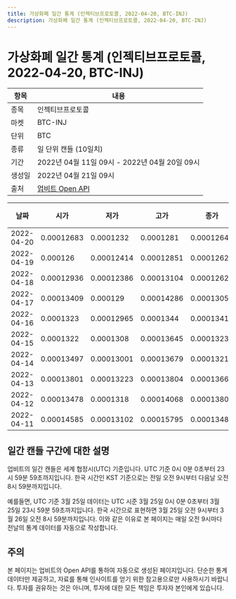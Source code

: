 ```yaml
---
title: 가상화폐 일간 통계 (인젝티브프로토콜, 2022-04-20, BTC-INJ)
description: 가상화폐 일간 통계 (인젝티브프로토콜, 2022-04-20, BTC-INJ)
---
```



가상화폐 일간 통계 (인젝티브프로토콜, 2022-04-20, BTC-INJ)
===

|항목|내용|
|--|--|
|종목|인젝티브프로토콜|
|마켓|BTC-INJ|
|단위|BTC|
|종류|일 단위 캔들 (10일치)|
|기간|2022년 04월 11일 09시 - 2022년 04월 20일 09시|
|생성일|2022년 04월 21일 09시|
|출처|[업비트 Open API](https://docs.upbit.com)|


|날짜|시가|저가|고가|종가|비고|
|--|--|--|--|--|--|
|2022-04-20|0.00012683|0.0001232|0.0001281|0.00012642|    |
|2022-04-19|0.000126|0.00012414|0.00012851|0.00012628|    |
|2022-04-18|0.00012936|0.00012386|0.00013104|0.00012628|    |
|2022-04-17|0.00013409|0.000129|0.00014286|0.0001305|    |
|2022-04-16|0.0001323|0.00012965|0.0001344|0.0001341|    |
|2022-04-15|0.0001322|0.0001308|0.00013645|0.0001323|    |
|2022-04-14|0.00013497|0.00013001|0.00013679|0.00013219|    |
|2022-04-13|0.00013801|0.00013223|0.00013804|0.00013664|    |
|2022-04-12|0.00013478|0.0001318|0.00014068|0.00013801|    |
|2022-04-11|0.00014585|0.00013102|0.00015795|0.00013482|    |


일간 캔들 구간에 대한 설명
---


업비트의 일간 캔들은 세계 협정시(UTC) 기준입니다. 
UTC 기준 0시 0분 0초부터 23시 59분 59초까지입니다. 
한국 시간인 KST 기준으로는 전일 오전 9시부터 다음날 오전 8시 59분까지입니다. 


예를들면, UTC 기준 3월 25일 데이터는 UTC 시준 3월 25일 0시 0분 0초부터 3월 25일 23시 59분 59초까지입니다. 
한국 시간으로 표현하면 3월 25일 오전 9시부터 3월 26일 오전 8시 59분까지입니다. 
이와 같은 이유로 본 페이지는 매일 오전 9시마다 전날의 통계 데이터를 자동으로 작성합니다. 


주의
---


본 페이지는 업비트의 Open API를 통하여 자동으로 생성된 페이지입니다. 
단순한 통계 데이터만 제공하고, 자료를 통해 인사이트를 얻기 위한 참고용으로만 사용하시기 바랍니다. 
투자를 권유하는 것은 아니며, 투자에 대한 모든 책임은 투자자 본인에게 있습니다. 
